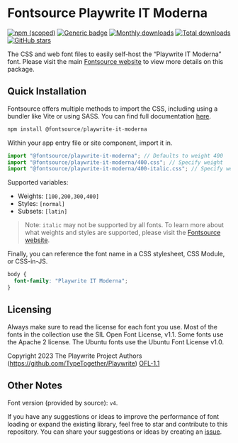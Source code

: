 # Fontsource Playwrite IT Moderna

[![npm (scoped)](https://img.shields.io/npm/v/@fontsource/playwrite-it-moderna?color=brightgreen)](https://www.npmjs.com/package/@fontsource/playwrite-it-moderna) [![Generic badge](https://img.shields.io/badge/fontsource-passing-brightgreen)](https://github.com/fontsource/fontsource) [![Monthly downloads](https://badgen.net/npm/dm/@fontsource/playwrite-it-moderna)](https://github.com/fontsource/fontsource) [![Total downloads](https://badgen.net/npm/dt/@fontsource/playwrite-it-moderna)](https://github.com/fontsource/fontsource) [![GitHub stars](https://img.shields.io/github/stars/fontsource/fontsource.svg?style=social&label=Star)](https://github.com/fontsource/fontsource/stargazers)

The CSS and web font files to easily self-host the “Playwrite IT Moderna” font. Please visit the main [Fontsource website](https://fontsource.org/fonts/playwrite-it-moderna) to view more details on this package.

## Quick Installation

Fontsource offers multiple methods to import the CSS, including using a bundler like Vite or using SASS. You can find full documentation [here](https://fontsource.org/docs/getting-started/introduction).

```javascript
npm install @fontsource/playwrite-it-moderna
```

Within your app entry file or site component, import it in.

```javascript
import "@fontsource/playwrite-it-moderna"; // Defaults to weight 400
import "@fontsource/playwrite-it-moderna/400.css"; // Specify weight
import "@fontsource/playwrite-it-moderna/400-italic.css"; // Specify weight and style
```

Supported variables:
- Weights: `[100,200,300,400]`
- Styles: `[normal]`
- Subsets: `[latin]`

> Note: `italic` may not be supported by all fonts. To learn more about what weights and styles are supported, please visit the [Fontsource website](https://fontsource.org/fonts/playwrite-it-moderna).

Finally, you can reference the font name in a CSS stylesheet, CSS Module, or CSS-in-JS.

```css
body {
  font-family: "Playwrite IT Moderna";
}
```

## Licensing
Always make sure to read the license for each font you use. Most of the fonts in the collection use the SIL Open Font License, v1.1. Some fonts use the Apache 2 license. The Ubuntu fonts use the Ubuntu Font License v1.0.

Copyright 2023 The Playwrite Project Authors (https://github.com/TypeTogether/Playwrite)
[OFL-1.1](http://scripts.sil.org/OFL)

## Other Notes
Font version (provided by source): `v4`.

If you have any suggestions or ideas to improve the performance of font loading or expand the existing library, feel free to star and contribute to this repository. You can share your suggestions or ideas by creating an [issue](https://github.com/fontsource/fontsource/issues).